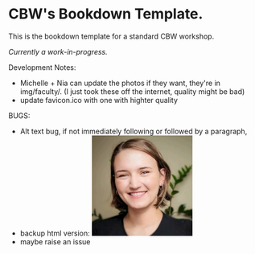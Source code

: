 # CBW's Bookdown Template.

This is the bookdown template for a standard CBW workshop.

*Currently a work-in-progress.*

Development Notes:
- Michelle + Nia can update the photos if they want, they're in img/faculty/. (I just took these off the internet, quality might be bad)
- update favicon.ico with one with highter quality
 
BUGS:
- Alt text bug, if not immediately following or followed by a paragraph, 
- backup html version: <img src="./img/faculty/nia-hughes.jpeg" alt="Description of the image">
- maybe raise an issue

